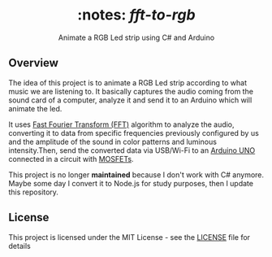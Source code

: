 <div align="center">
  <h1>
    :notes: <i>fft-to-rgb</i>
  </h1>

  <p>
    Animate a RGB Led strip using C# and Arduino
  </p>
</div>

## Overview

The idea of this project is to animate a RGB Led strip according to what music we are listening to. It basically captures the audio coming from the sound card of a computer, analyze it and send it to an Arduino which will animate the led.

It uses [Fast Fourier Transform (FFT)](https://en.wikipedia.org/wiki/Fast_Fourier_transform) algorithm to analyze the audio, converting it to data from specific frequencies previously configured by us and the amplitude of the sound in color patterns and luminous intensity.Then, send the converted data via USB/Wi-Fi to an [Arduino UNO](https://store.arduino.cc/usa/arduino-uno-rev3) connected in a circuit with [MOSFETs](https://en.wikipedia.org/wiki/MOSFET).

This project is no longer **maintained** because I don't work with C# anymore. Maybe some day I convert it to Node.js for study purposes, then I update this repository.

## License

This project is licensed under the MIT License - see the [LICENSE](LICENSE) file for details

